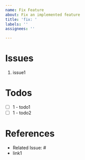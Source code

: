 ```yaml
---
name: Fix Feature
about: Fix an implemented feature
title: 'fix: '
labels: ''
assignees: ''

---
```


# Issues

1. issue1

# Todos

- [ ] 1 - todo1
- [ ] 1 - todo2

# References
- Related Issue: #
- link1
